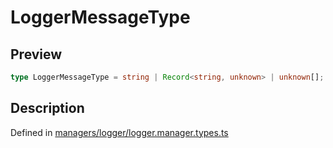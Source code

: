 
      
# LoggerMessageType

<div class="api-docs__section" data-reactroot="">

## Preview

</div><div class="api-docs__preview type single" data-reactroot="">

```ts
type LoggerMessageType = string | Record<string, unknown> | unknown[];
```

</div><div class="api-docs__section" data-reactroot="">

## Description

</div><div class="api-docs__description" data-reactroot=""><span class="api-docs__do-not-parse">



</span></div><div class="api-docs__definition" data-reactroot="">

Defined in [managers/logger/logger.manager.types.ts](https://github.com/BetterTyped/hyper-fetch/blob/089b54eb/packages/core/src/managers/logger/logger.manager.types.ts#L25)

</div>
